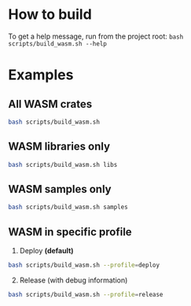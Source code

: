 # How to build

To get a help message, run from the project root:
`bash scripts/build_wasm.sh --help`

# Examples

## All WASM crates

```bash
bash scripts/build_wasm.sh
```

## WASM libraries only

```bash
bash scripts/build_wasm.sh libs
```

## WASM samples only

```bash
bash scripts/build_wasm.sh samples
```

## WASM in specific profile
1. Deploy **(default)**
```bash
bash scripts/build_wasm.sh --profile=deploy
```
2. Release (with debug information)
```bash
bash scripts/build_wasm.sh --profile=release
```